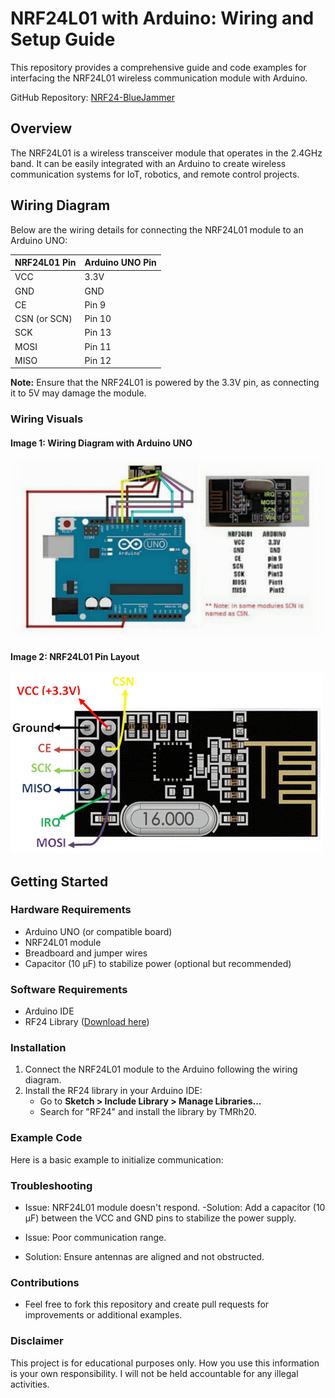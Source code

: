 # NRF24L01 with Arduino: Wiring and Setup Guide

This repository provides a comprehensive guide and code examples for interfacing the NRF24L01 wireless communication module with Arduino.

GitHub Repository: [NRF24-BlueJammer](https://github.com/jbalagiya/NRF24-BlueJammer)

## Overview

The NRF24L01 is a wireless transceiver module that operates in the 2.4GHz band. It can be easily integrated with an Arduino to create wireless communication systems for IoT, robotics, and remote control projects.

## Wiring Diagram

Below are the wiring details for connecting the NRF24L01 module to an Arduino UNO:

| **NRF24L01 Pin** | **Arduino UNO Pin** |
|------------------|--------------------|
| VCC              | 3.3V              |
| GND              | GND               |
| CE               | Pin 9             |
| CSN (or SCN)     | Pin 10            |
| SCK              | Pin 13            |
| MOSI             | Pin 11            |
| MISO             | Pin 12            |

**Note:** Ensure that the NRF24L01 is powered by the 3.3V pin, as connecting it to 5V may damage the module.

### Wiring Visuals

#### Image 1: Wiring Diagram with Arduino UNO
![Arduino Wiring](./Connections.png)

#### Image 2: NRF24L01 Pin Layout
![NRF24L01 Pinout](./NRF24.png)

## Getting Started

### Hardware Requirements

- Arduino UNO (or compatible board)
- NRF24L01 module
- Breadboard and jumper wires
- Capacitor (10 µF) to stabilize power (optional but recommended)

### Software Requirements

- Arduino IDE
- RF24 Library ([Download here](https://github.com/tmrh20/RF24))

### Installation

1. Connect the NRF24L01 module to the Arduino following the wiring diagram.
2. Install the RF24 library in your Arduino IDE:
   -  Go to **Sketch > Include Library > Manage Libraries...**
   -  Search for "RF24" and install the library by TMRh20.

### Example Code

Here is a basic example to initialize communication:

### Troubleshooting
- Issue: NRF24L01 module doesn't respond.
-Solution: Add a capacitor (10 µF) between the VCC and GND pins to stabilize the power supply.

- Issue: Poor communication range.
- Solution: Ensure antennas are aligned and not obstructed.

### Contributions
- Feel free to fork this repository and create pull requests for improvements or additional examples.

### Disclaimer
This project is for educational purposes only. How you use this information is your own responsibility. I will not be held accountable for any illegal activities.
